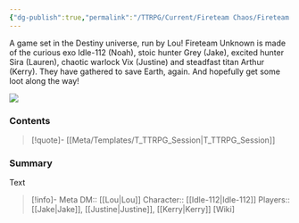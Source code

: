 ```yaml
---
{"dg-publish":true,"permalink":"/TTRPG/Current/Fireteam Chaos/Fireteam Chaos/"}
---
```


A game set in the Destiny universe, run by Lou!
Fireteam Unknown is made of the curious exo Idle-112 (Noah), stoic hunter Grey (Jake), excited hunter Sira (Lauren), chaotic warlock Vix (Justine) and steadfast titan Arthur (Kerry). They have gathered to save Earth, again. And hopefully get some loot along the way!

![](https://cdna.artstation.com/p/assets/images/images/055/701/772/large/noah-shin-sketchorama.jpg)

### Contents

> [!quote]- [[Meta/Templates/T_TTRPG_Session\|T_TTRPG_Session]]
> 
<div class="transclusion internal-embed is-loaded"><div class="markdown-embed">



### Summary

Text

</div></div>




> [!info]- Meta
> DM:: [[Lou\|Lou]]
> Character:: [[Idle-112\|Idle-112]]
> Players:: [[Jake\|Jake]], [[Justine\|Justine]], [[Kerry\|Kerry]]
> [Wiki]


